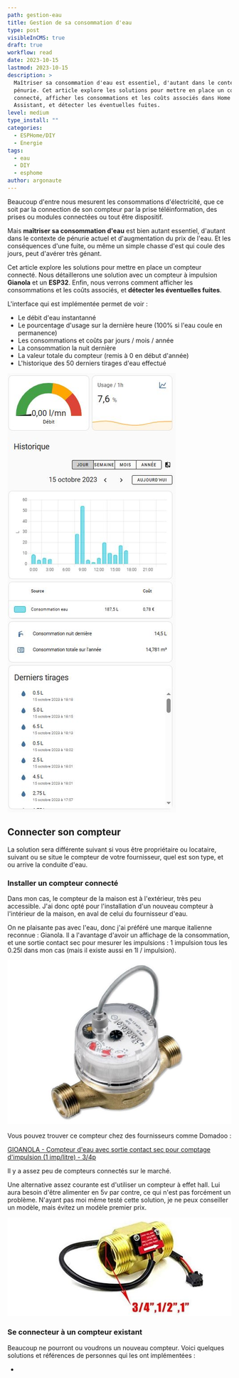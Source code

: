 ```yaml
---
path: gestion-eau
title: Gestion de sa consommation d'eau
type: post
visibleInCMS: true
draft: true
workflow: read
date: 2023-10-15
lastmod: 2023-10-15
description: >
  Maîtriser sa consommation d'eau est essentiel, d'autant dans le contexte de
  pénurie. Cet article explore les solutions pour mettre en place un compteur
  connecté, afficher les consommations et les coûts associés dans Home
  Assistant, et détecter les éventuelles fuites.
level: medium
type_install: ""
categories:
  - ESPHome/DIY
  - Energie
tags:
  - eau
  - DIY
  - esphome
author: argonaute
---
```

Beaucoup d'entre nous mesurent les consommations d'électricité, que ce soit par la connection de son compteur par la prise téléinformation, des prises ou modules connectées ou tout être dispositif.

Mais **maîtriser sa consommation d'eau** est bien autant essentiel, d'autant dans le contexte de pénurie actuel et d'augmentation du prix de l'eau. Et les conséquences d'une fuite, ou même un simple chasse d'est qui coule des jours, peut d'avérer très génant.

Cet article explore les solutions pour mettre en place un compteur connecté. Nous détaillerons une solution avec un compteur à impulsion **Gianola** et un **ESP32**. Enfin, nous verrons comment afficher les consommations et les coûts associés, et **détecter les éventuelles fuites**.

L'interface qui est implémentée permet de voir :

- Le débit d'eau instantanné
- Le pourcentage d'usage sur la dernière heure (100% si l'eau coule en permanence)
- Les consommations et coûts par jours / mois / année
- La consommation la nuit dernière
- La valeur totale du compteur (remis à 0 en début d'année)
- L'historique des 50 derniers tirages d'eau effectué

![Interface gestion de l'eau](img/interface.jpg)

## Connecter son compteur

La solution sera différente suivant si vous être propriétaire ou locataire, suivant ou se situe le compteur de votre fournisseur, quel est son type, et ou arrive la conduite d'eau.

### Installer un compteur connecté

Dans mon cas, le compteur de la maison est à l'extérieur, très peu accessible. J'ai donc opté pour l'installation d'un nouveau compteur à l'intérieur de la maison, en aval de celui du fournisseur d'eau.

On ne plaisante pas avec l'eau, donc j'ai préféré une marque italienne reconnue : Gianola. Il a l'avantage d'avoir un affichage de la consommation, et une sortie contact sec pour mesurer les impulsions : 1 impulsion tous les  0.25l dans mon cas (mais il existe aussi en 1l / impulsion).

![](img/compteur-gioanola.jpg)

Vous pouvez trouver ce compteur chez des fournisseurs comme Domadoo :

[GIOANOLA - Compteur d'eau avec sortie contact sec pour comptage d'impulsion (1 imp/litre) - 3/4p](https://www.domotique-store.fr/domotique/modules-domotiques/detecteurs-capteurs-mesure/mesure-de-consommation-d-eau/434-gioanola-compteur-d-eau-avec-sortie-contact-sec-pour-comptage-d-impulsion-34p-1-implitre.html)

Il y a assez peu de compteurs connectés sur le marché.

Une alternative assez courante est d'utiliser un compteur à effet hall. Lui aura besoin d'être alimenter en 5v par contre, ce qui n'est pas forcément un problème. N'ayant pas moi même testé cette solution, je ne peux conseiller un modèle, mais évitez un modèle premier prix.

![Compteur effet hall](img/compteur-effet-hall.jpg)

### Se connecteur à un compteur existant

Beaucoup ne pourront ou voudrons un nouveau compteur. Voici quelques solutions et références de personnes qui les ont implémentées :

-  




